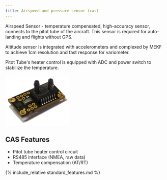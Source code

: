```yaml
---
title: Airspeed and pressure sensor (cas)
---
```


Airspeed Sensor - temperature compensated, high-accuracy sensor, connects to the pitot tube of the aircraft. This sensor is required for auto-landing and flights without GPS.

Altitude sensor is integrated with accelerometers and complexed by MEKF to achieve 1cm resolution and fast response for variometer.

Pitot Tube's heater control is equipped with ADC and power switch to stabilize the temperature.

![CAS](img/cas-pcb.png)

## CAS Features

- Pitot tube heater control circuit
- RS485 interface (NMEA, raw data)
- Temperature compensation (AT/RT)

{% include_relative standard_features.md %}
